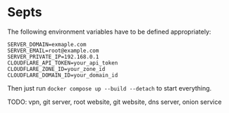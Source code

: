 # Septs

The following environment variables have to be defined appropriately:
```
SERVER_DOMAIN=exmaple.com
SERVER_EMAIL=root@example.com
SERVER_PRIVATE_IP=192.168.0.1
CLOUDFLARE_API_TOKEN=your_api_token
CLOUDFLARE_ZONE_ID=your_zone_id
CLOUDFLARE_DOMAIN_ID=your_domain_id
```

Then just run `docker compose up --build --detach` to start everything.

TODO: vpn, git server, root website, git website, dns server, onion service
